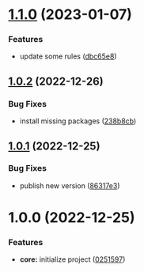 # [1.1.0](https://github.com/js-omar/stylelint-config/compare/v1.0.2...v1.1.0) (2023-01-07)

### Features

- update some rules ([dbc65e8](https://github.com/js-omar/stylelint-config/commit/dbc65e89e7b31cf74aa55ffa288e2bf73a8393eb))

## [1.0.2](https://github.com/js-omar/stylelint-config/compare/v1.0.1...v1.0.2) (2022-12-26)

### Bug Fixes

- install missing packages ([238b8cb](https://github.com/js-omar/stylelint-config/commit/238b8cb68c8aa3104259ae6f8320e97d81075e6a))

## [1.0.1](https://github.com/js-omar/stylelint-config/compare/v1.0.0...v1.0.1) (2022-12-25)

### Bug Fixes

- publish new version ([86317e3](https://github.com/js-omar/stylelint-config/commit/86317e3b712321378383422c7b2dfff9141c7092))

# 1.0.0 (2022-12-25)

### Features

- **core:** initialize project ([0251597](https://github.com/js-omar/stylelint-config/commit/0251597e0a9aba2c560625f716ddf72577d9f430))
